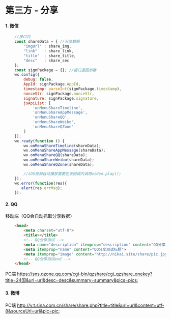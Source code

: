 # 第三方 - 分享

#### 1. 微信

```javascript
    //接口内
    const shareData = { //分享数据
        "imgUrl" : share_img,
        "link"   : share_link,
        "title"  : share_title,
        "desc"   : share_sec
    };
    const signPackage = {}; //接口返回参数
    wx.config({
        debug: false,
        AppId: signPackage.AppId,
        timestamp: parseInt(signPackage.timestamp),
        nonceStr: signPackage.nonceStr,
        signature: signPackage.signature,
        jsApiList: [
            'onMenuShareTimeline',
            'onMenuShareAppMessage',
            'onMenuShareQQ',
            'onMenuShareWeibo',
            'onMenuShareQZone'
        ]
    });
    wx.ready(function () {
        wx.onMenuShareTimeline(shareData);
        wx.onMenuShareAppMessage(shareData);
        wx.onMenuShareQQ(shareData);
        wx.onMenuShareWeibo(shareData);
        wx.onMenuShareQZone(shareData);

        //iOS视频自动播放需要在该回调内调用video.play();
    });
    wx.error(function(res){
       alert(res.errMsg);
    });
```

#### 2. QQ

移动端（QQ会自动抓取分享数据）

```html
    <head>
        <meta charset="utf-8">
        <title></title>
        <!-- QQ分享测试 -->
        <meta name="description" itemprop="description" content="QQ分享测试">
        <meta itemprop="name" content="QQ分享测试标题">
        <meta itemprop="image" content="http://nikai.site/share/pic.jpg">
        <!-- QQ分享测试end -->
    </head>
```
PC端
https://sns.qzone.qq.com/cgi-bin/qzshare/cgi_qzshare_onekey?title=24国&url=url&desc=desc&summary=summary&pics=pics;

#### 3. 微博

PC端
http://v.t.sina.com.cn/share/share.php?title=title&url=url&content=utf-8&sourceUrl=url&pic=pic;